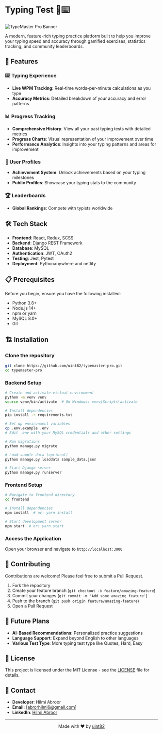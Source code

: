 # Typing Test 📝⌨️

![TypeMaster Pro Banner](https://via.placeholder.com/1200x300/3498db/ffffff?text=TypeMaster+Pro)

A modern, feature-rich typing practice platform built to help you improve your typing speed and accuracy through gamified exercises, statistics tracking, and community leaderboards.

## 🚀 Features

### ⌨️ Typing Experience
- **Live WPM Tracking**: Real-time words-per-minute calculations as you type
- **Accuracy Metrics**: Detailed breakdown of your accuracy and error patterns

### 📊 Progress Tracking
- **Comprehensive History**: View all your past typing tests with detailed metrics
- **Progress Charts**: Visual representation of your improvement over time
- **Performance Analytics**: Insights into your typing patterns and areas for improvement

### 👥 User Profiles
- **Achievement System**: Unlock achievements based on your typing milestones
- **Public Profiles**: Showcase your typing stats to the community

### 🏆 Leaderboards
- **Global Rankings**: Compete with typists worldwide

## 🛠️ Tech Stack

- **Frontend**: React, Redux, SCSS
- **Backend**: Django REST Framework
- **Database**: MySQL
- **Authentication**: JWT, OAuth2
- **Testing**: Jest, Pytest
- **Deployment**: Pythonanywhere and netlify

## 📋 Prerequisites

Before you begin, ensure you have the following installed:
- Python 3.8+
- Node.js 14+
- npm or yarn
- MySQL 8.0+
- Git

## 🏗️ Installation

### Clone the repository
```bash
git clone https://github.com/uint82/typemaster-pro.git
cd typemaster-pro
```

### Backend Setup
```bash
# Create and activate virtual environment
python -m venv venv
source venv/bin/activate  # On Windows: venv\Scripts\activate

# Install dependencies
pip install -r requirements.txt

# Set up environment variables
cp .env.example .env
# Edit .env with your MySQL credentials and other settings

# Run migrations
python manage.py migrate

# Load sample data (optional)
python manage.py loaddata sample_data.json

# Start Django server
python manage.py runserver
```

### Frontend Setup
```bash
# Navigate to frontend directory
cd frontend

# Install dependencies
npm install  # or: yarn install

# Start development server
npm start  # or: yarn start
```

### Access the Application
Open your browser and navigate to `http://localhost:3000`

## 🤝 Contributing

Contributions are welcome! Please feel free to submit a Pull Request.

1. Fork the repository
2. Create your feature branch (`git checkout -b feature/amazing-feature`)
3. Commit your changes (`git commit -m 'Add some amazing feature'`)
4. Push to the branch (`git push origin feature/amazing-feature`)
5. Open a Pull Request

## 🔮 Future Plans

- **AI-Based Recommendations**: Personalized practice suggestions
- **Language Support**: Expand beyond English to other languages
- **Various Test Type**: More typing test type like Quotes, Hard, Easy

## 📝 License

This project is licensed under the MIT License - see the [LICENSE](LICENSE) file for details.

## 📧 Contact

- **Developer**: Hilmi Abroor
- **Email**: [abrorhilmi6@gmail.com]
- **LinkedIn**: [Hilmi Abroor]([https://linkedin.com/in/yourprofile](https://www.linkedin.com/in/hilmi-abror-022123204/))

---

<p align="center">
  Made with ❤️ by <a href="https://github.com/uint82">uint82</a>
</p>
